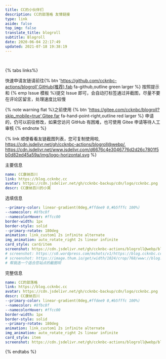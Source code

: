 ```yaml
---
title: CC的小伙伴们
description: CC的部落格 友情链接
type: link
aside: false
top_img: false
translate_title: blogroll
subtitle: Blogroll
date: 2020-06-04 22:17:49
updated: 2021-07-18 19:38:19
---
```


<script src="https://cdn.jsdelivr.net/npm/butterfly-friend/dist/friend.min.js"></script>
<!-- <script src="https://cdn.jsdelivr.net/gh/ccknbc-actions/blogroll@main/screenshot.js"></script> -->
<script>
  var obj = {
    el: '#friend1',
    url: "https://api.ccknbc.vercel.app/api/github?repo='blogroll'&user='ccknbc-actions'&branch='blogroll'&path='blogroll.json'",
    sort_container:[],
    labelDescr:{
    },
    loading_img: 'https://cdn.jsdelivr.net/gh/ccknbc-backup/photos/blog/2021-03-08~15-13-15.gif',
    fail_img: 'https://cdn.jsdelivr.net/gh/ccknbc-backup/photos/blog/2021-03-08~15-13-28.gif'
  }
  document.querySelector('.flink').insertAdjacentHTML('afterbegin', "<div id='friend1'></div>")
  new Friend(obj)
  //   getFriendsScreenShot({
  //   user: "ccknbc-actions",
  //   repo: "blogroll",
  //   branch: "webp",
  //   suffix: "webp",
  //   lazyImg: "https://cdn.jsdelivr.net/gh/ccknbc-backup/photos/blog/2020-10-10~13_03_22.webp",
  //   duration: 5e3
  // })
</script>
<style>
img[data-lazy-src]:not(.loaded) {
  filter: blur(0);
}
[data-theme=dark]
img[data-lazy-src]:not(.loaded) {
  filter: blur(0) brightness(.6);
}
</style><br>

  {% tabs links%}

  <!-- endtab -->

  <!-- tab 朋友圈@fas fa-blog -->

  <div id="moments_container"></div>
  <script defer src="https://cdn.jsdelivr.net/gh/ccknbc-actions/blogroll/moments.js"></script>

  <!-- endtab -->

  <!-- tab 申请友链@fas fa-check-circle -->

  快速申请友链请前往{% btn 'https://github.com/ccknbc-actions/blogroll',GitHub(推荐),fab fa-github,outline green larger %} 按照提示和 {% emp Issue 模板 %}提交 Issue 即可，会自动打标签通过并截图，尽量不要在评论区留言，处理速度比较慢

  {% note warning flat %}之前使用 {% btn 'https://gitee.com/ccknbc/blogroll?skip_mobile=true',Gitee,far fa-hand-point-right,outline red larger %} 申请的，仍可以前往修改，如果您访问 GitHub 有困难，也可使用 Gitee 申请等待人工审核 {% endnote %}

  {% link 顺便看看友链截图列表，您可复制使用啦, https://cdn.jsdelivr.net/gh/ccknbc-actions/blogroll@webp/, https://cdn.jsdelivr.net/www.jsdelivr.com/d6676c4e3046776d2d26c7801f5b0d82ed45a59a/img/logo-horizontal.svg %}

  <!-- {% ghcard ccknbc-actions/blogroll, theme=vue %}  -->

  <!-- endtab -->

  <!-- tab 我的信息 @fas fa-id-card -->

  主要信息
  ```yaml
  name: CC康纳百川
  link: https://blog.ccknbc.cc
  avatar: https://cdn.jsdelivr.net/gh/ccknbc-backup/cdn/logo/ccknbc.png
  descr: CC康纳百川的小窝
  ```
  选填信息
  ```yaml
  --primary-color: linear-gradient(0deg,#ffdee9 0,#b5fffc 100%)
  --namecolor: #8fbc8f
  --namecolorHover: #ffcc00
  border-width: 1px
  border-style: solid
  --primary-rotate: 180deg
  animation: link_custom1 2s infinite alternate
  img_animation: auto_rotate_right 2s linear infinite
  card_style: card/item
  screenshot: https://cdn.jsdelivr.net/gh/ccknbc-actions/blogroll@webp/blog.ccknbc.cc.webp
  # screenshot: https://s0.wordpress.com/mshots/v1/https://blog.ccknbc.cc?w=1280&h=960
  # screenshot: https://image.thum.io/get/width/1024/crop/768/www://blog.ccknbc.cc
  # 帮我选一个适合您站点的截图呗
  ```
  完整信息
  ```yaml
  name: CC的部落格
  link: https://blog.ccknbc.cc
  avatar: https://cdn.jsdelivr.net/gh/ccknbc-backup/cdn/logo/ccknbc.png
  descr: CC康纳百川
  --primary-color: linear-gradient(0deg,#ffdee9 0,#b5fffc 100%)
  --namecolor: #8fbc8f
  --namecolorHover: #ffcc00
  border-width: 1px
  border-style: solid
  --primary-rotate: 180deg
  animation: link_custom1 2s infinite alternate
  img_animation: auto_rotate_right 2s linear infinite
  card_style: item
  screenshot: https://cdn.jsdelivr.net/gh/ccknbc-actions/blogroll@webp/blog.ccknbc.cc.webp
  ```

  <!-- endtab -->

  {% endtabs %}